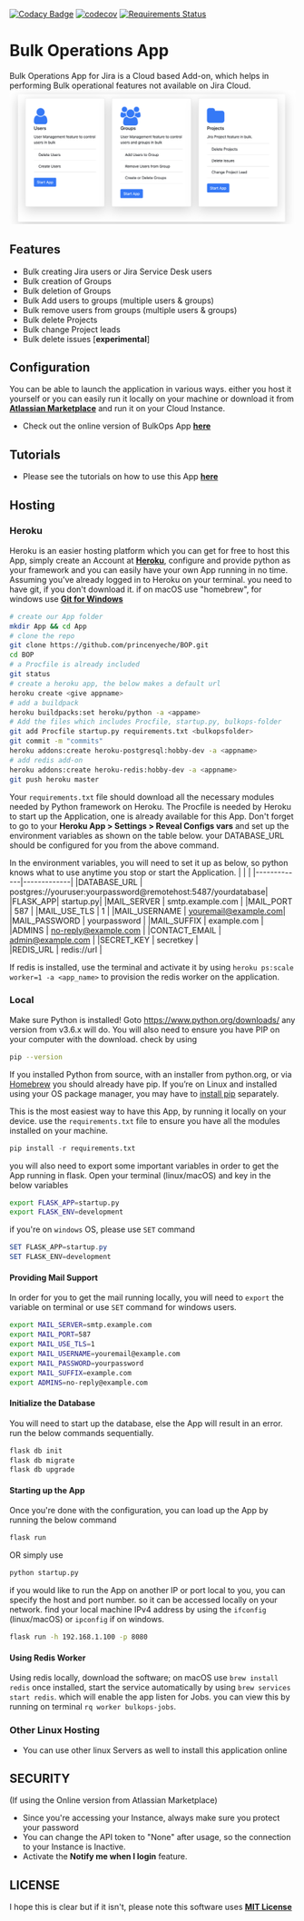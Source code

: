 [![Codacy Badge](https://app.codacy.com/project/badge/Grade/6068ebb9b8794d11bcb8471f71b711c6)](https://www.codacy.com/gh/princenyeche/BOP/dashboard?utm_source=github.com&amp;utm_medium=referral&amp;utm_content=princenyeche/BOP&amp;utm_campaign=Badge_Grade) [![codecov](https://codecov.io/gh/princenyeche/BOP/branch/master/graph/badge.svg?token=WUIUU03O1M)](https://codecov.io/gh/princenyeche/BOP) [![Requirements Status](https://requires.io/github/princenyeche/BOP/requirements.svg?branch=master)](https://requires.io/github/princenyeche/BOP/requirements/?branch=master)

# **Bulk Operations App**
Bulk Operations App for Jira is a Cloud based Add-on, which helps in performing Bulk operational features not available on Jira Cloud. 
![](https://github.com/princenyeche/BOP/blob/master/img/bulkops.png)
## **Features**
  * Bulk creating Jira users or Jira Service Desk users
  * Bulk creation of Groups
  * Bulk deletion of Groups
  * Bulk Add users to groups (multiple users & groups)
  * Bulk remove users from groups (multiple users & groups)
  * Bulk delete Projects
  * Bulk change Project leads
  * Bulk delete issues [**experimental**]

## **Configuration**
You can be able to launch the application in various ways. either you host it yourself or you can easily run it locally on your machine or download it from **[Atlassian Marketplace](https://marketplace.atlassian.com/apps/1223196/bulkops-app?hosting=cloud&tab=support)** and run it on your Cloud Instance. 

   * Check out the online version of BulkOps App **[here](https://elfapp.website/bulkops)**

## **Tutorials**
   * Please see the tutorials on how to use this App **[here](https://github.com/princenyeche/BOP/blob/master/tutorial.md)**

## **Hosting**

### Heroku
Heroku is an easier hosting platform which you can get for free to host this App, simply create an Account at **[Heroku](https://heroku.com)**, configure and provide python as your framework and you can easily have your own App running in no time. Assuming you've already logged in to Heroku on your terminal. you need to have git, if you don't download it. if on macOS use "homebrew", for windows use **[Git for Windows](https://git-for-windows.github.io)**
```bash
# create our App folder
mkdir App && cd App
# clone the repo
git clone https://github.com/princenyeche/BOP.git
cd BOP
# a Procfile is already included
git status
# create a heroku app, the below makes a default url
heroku create <give appname>
# add a buildpack
heroku buildpacks:set heroku/python -a <appame>
# Add the files which includes Procfile, startup.py, bulkops-folder
git add Procfile startup.py requirements.txt <bulkopsfolder>
git commit -m "commits"
heroku addons:create heroku-postgresql:hobby-dev -a <appname>
# add redis add-on
heroku addons:create heroku-redis:hobby-dev -a <appname>
git push heroku master
```
Your `requirements.txt` file should download all the necessary modules needed by Python framework on Heroku. The Procfile is needed by Heroku to start up the Application, one is already available for this App. Don't forget to go to your **Heroku App > Settings > Reveal Configs vars** and set up the environment variables as shown on the table below. your DATABASE_URL should be configured for you from the above command.

In the environment variables, you will need to set it up as below, so python knows what to use anytime you stop or start the Application.
| <!-- -->    | <!-- -->    |
|-------------|-------------|
|DATABASE_URL  | postgres://youruser:yourpassword@remotehost:5487/yourdatabase|
|FLASK_APP| startup.py|
|MAIL_SERVER | smtp.example.com |
|MAIL_PORT | 587 |
|MAIL_USE_TLS | 1 |
|MAIL_USERNAME | youremail@example.com|
|MAIL_PASSWORD | yourpassword |
|MAIL_SUFFIX | example.com  |
|ADMINS      | no-reply@example.com |
|CONTACT_EMAIL | admin@example.com |
|SECRET_KEY | secretkey |  
|REDIS_URL | redis://url | 

If redis is installed, use the terminal and activate it by using `heroku ps:scale worker=1 -a <app_name>` to provision the redis worker on the application.

### Local
Make sure Python is installed! Goto https://www.python.org/downloads/ any version from v3.6.x will do. You will also need to ensure you have PIP on your computer with the download. check by using 
```bash
pip --version
```

If you installed Python from source, with an installer from python.org, or via [Homebrew](https://brew.sh/) you should already have pip. If you’re on Linux and installed using your OS package manager, you may have to [install pip](https://pip.pypa.io/en/stable/installing/) separately.

This is the most easiest way to have this App, by running it locally on your device. use the `requirements.txt` file to ensure you have all the modules installed on your machine.
```python
pip install -r requirements.txt
```
you will also need to export some important variables in order to get the App running in flask. Open your terminal (linux/macOS) and key in the below variables
```bash
export FLASK_APP=startup.py
export FLASK_ENV=development
```
if you're on `windows` OS, please use `SET` command
```powershell
SET FLASK_APP=startup.py
SET FLASK_ENV=development
```
#### Providing Mail Support
In order for you to get the mail running locally, you will need to `export` the variable on terminal or use `SET` command for windows users.
```bash
export MAIL_SERVER=smtp.example.com
export MAIL_PORT=587
export MAIL_USE_TLS=1
export MAIL_USERNAME=youremail@example.com
export MAIL_PASSWORD=yourpassword
export MAIL_SUFFIX=example.com
export ADMINS=no-reply@example.com
```

#### Initialize the Database
You will need to start up the database, else the App will result in an error. run the below commands sequentially.
```bash
flask db init
flask db migrate
flask db upgrade
```

#### Starting up the App
Once you're done with the configuration, you can load up the App by running the below command
```bash
flask run
```
OR simply use
```bash
python startup.py
```

if you would like to run the App on another IP or port local to you, you can specify the host and port number. so it can be accessed locally on your network. find your local machine IPv4 address by using the `ifconfig` (linux/macOS) or `ipconfig` if on windows.
```bash
flask run -h 192.168.1.100 -p 8080
```

#### Using Redis Worker
Using redis locally, download the software; on macOS use `brew install redis` once installed, start the service automatically by using `brew services start redis`. which will enable the app listen for Jobs. you can view this by running on terminal `rq worker bulkops-jobs`.

### Other Linux Hosting
* You can use other linux Servers as well to install this application online

## SECURITY
(If using the Online version from Atlassian Marketplace)
* Since you're accessing your Instance, always make sure you protect your password
* You can change the API token to "None" after usage, so the connection to your Instance is Inactive.
* Activate the **Notify me when I login** feature.

## LICENSE
I hope this is clear but if it isn't, please note this software uses **[MIT License](https://github.com/princenyeche/BOP/blob/master/LICENSE)**
